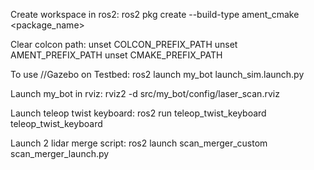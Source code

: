 Create workspace in ros2: ros2 pkg create --build-type ament_cmake <package_name>

Clear colcon path: unset COLCON_PREFIX_PATH unset AMENT_PREFIX_PATH unset CMAKE_PREFIX_PATH

To use //Gazebo on Testbed: ros2 launch my_bot launch_sim.launch.py  

Launch my_bot in rviz: rviz2 -d src/my_bot/config/laser_scan.rviz

Launch teleop twist keyboard: ros2 run teleop_twist_keyboard teleop_twist_keyboard

Launch 2 lidar merge script: ros2 launch scan_merger_custom scan_merger_launch.py




